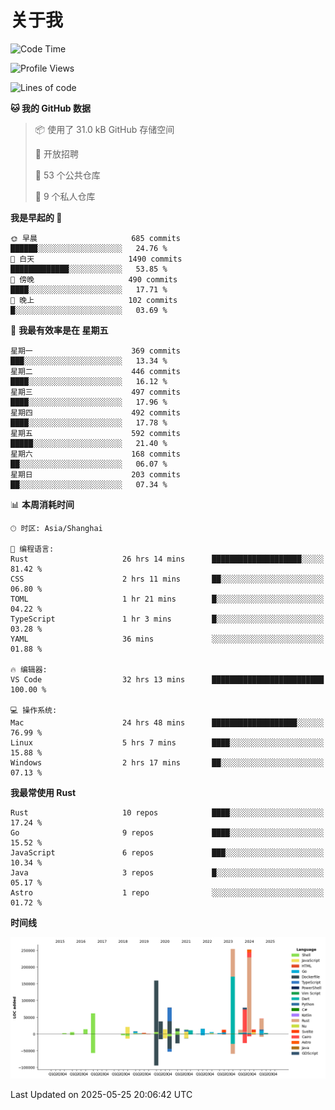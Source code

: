 # 关于我

<!--START_SECTION:waka-->
![Code Time](http://img.shields.io/badge/Code%20Time-3%2C815%20hrs%2053%20mins-blue)

![Profile Views](http://img.shields.io/badge/%E4%B8%AA%E4%BA%BA%E8%B5%84%E6%96%99%E8%A7%82%E7%9C%8B%E6%AC%A1%E6%95%B0-0-blue)

![Lines of code](https://img.shields.io/badge/%E4%BB%8E%E3%80%8CHello%20World%E3%80%8D%E8%B5%B7%E6%88%91%E5%B7%B2%E7%BB%8F%E5%86%99%E4%BA%86-1.1%20million%20%E8%A1%8C%E4%BB%A3%E7%A0%81-blue)

**🐱 我的 GitHub 数据** 

> 📦  使用了 31.0 kB GitHub 存储空间 
 > 
> 💼 开放招聘
 > 
> 📜 53 个公共仓库 
 > 
> 🔑 9 个私人仓库 
 > 
**我是早起的 🐤** 

```text
🌞 早晨                     685 commits         ██████░░░░░░░░░░░░░░░░░░░   24.76 % 
🌆 白天                     1490 commits        █████████████░░░░░░░░░░░░   53.85 % 
🌃 傍晚                     490 commits         ████░░░░░░░░░░░░░░░░░░░░░   17.71 % 
🌙 晚上                     102 commits         █░░░░░░░░░░░░░░░░░░░░░░░░   03.69 % 
```
📅 **我最有效率是在 星期五** 

```text
星期一                      369 commits         ███░░░░░░░░░░░░░░░░░░░░░░   13.34 % 
星期二                      446 commits         ████░░░░░░░░░░░░░░░░░░░░░   16.12 % 
星期三                      497 commits         ████░░░░░░░░░░░░░░░░░░░░░   17.96 % 
星期四                      492 commits         ████░░░░░░░░░░░░░░░░░░░░░   17.78 % 
星期五                      592 commits         █████░░░░░░░░░░░░░░░░░░░░   21.40 % 
星期六                      168 commits         ██░░░░░░░░░░░░░░░░░░░░░░░   06.07 % 
星期日                      203 commits         ██░░░░░░░░░░░░░░░░░░░░░░░   07.34 % 
```


📊 **本周消耗时间** 

```text
🕑︎ 时区: Asia/Shanghai

💬 编程语言: 
Rust                     26 hrs 14 mins      ████████████████████░░░░░   81.42 % 
CSS                      2 hrs 11 mins       ██░░░░░░░░░░░░░░░░░░░░░░░   06.80 % 
TOML                     1 hr 21 mins        █░░░░░░░░░░░░░░░░░░░░░░░░   04.22 % 
TypeScript               1 hr 3 mins         █░░░░░░░░░░░░░░░░░░░░░░░░   03.28 % 
YAML                     36 mins             ░░░░░░░░░░░░░░░░░░░░░░░░░   01.88 % 

🔥 编辑器: 
VS Code                  32 hrs 13 mins      █████████████████████████   100.00 % 

💻 操作系统: 
Mac                      24 hrs 48 mins      ███████████████████░░░░░░   76.99 % 
Linux                    5 hrs 7 mins        ████░░░░░░░░░░░░░░░░░░░░░   15.88 % 
Windows                  2 hrs 17 mins       ██░░░░░░░░░░░░░░░░░░░░░░░   07.13 % 
```

**我最常使用 Rust** 

```text
Rust                     10 repos            ████░░░░░░░░░░░░░░░░░░░░░   17.24 % 
Go                       9 repos             ████░░░░░░░░░░░░░░░░░░░░░   15.52 % 
JavaScript               6 repos             ███░░░░░░░░░░░░░░░░░░░░░░   10.34 % 
Java                     3 repos             █░░░░░░░░░░░░░░░░░░░░░░░░   05.17 % 
Astro                    1 repo              ░░░░░░░░░░░░░░░░░░░░░░░░░   01.72 % 
```



**时间线**

![Lines of Code chart](https://raw.githubusercontent.com/catusax/catusax/master/assets/bar_graph.png)


 Last Updated on 2025-05-25 20:06:42 UTC
<!--END_SECTION:waka-->
